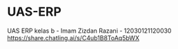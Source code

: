 # UAS-ERP
UAS ERP kelas b - Imam Zizdan Razani - 12030121120030
https://share.chatling.ai/s/C4ub1B8ToAq5bWX
